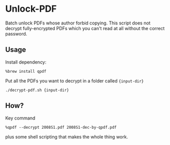 # Unlock-PDF

Batch unlock PDFs whose author forbid copying.
This script does not decrypt fully-encrypted PDFs which you can't read at all without the correct password.

## Usage

Install dependency:

```
%brew install qpdf
```

Put all the PDFs you want to decrypt in a folder called `{input-dir}`

```
./decrypt-pdf.sh {input-dir}
```

## How?

Key command

```
%qpdf --decrypt 2008S1.pdf 2008S1-dec-by-qpdf.pdf
```

plus some shell scripting that makes the whole thing work.
